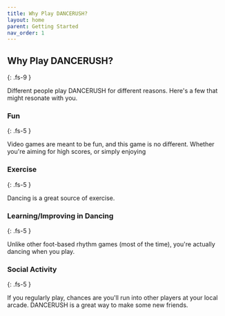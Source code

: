 ```yaml
---
title: Why Play DANCERUSH?
layout: home
parent: Getting Started
nav_order: 1
---
```

## Why Play DANCERUSH?
{: .fs-9  }

Different people play DANCERUSH for different reasons. Here's a few that might resonate with you.

### Fun
{: .fs-5 }

Video games are meant to be fun, and this game is no different. Whether you're aiming for high scores,  or simply enjoying 

### Exercise
{: .fs-5 }

Dancing is a great source of exercise.

### Learning/Improving in Dancing
{: .fs-5 }

Unlike other foot-based rhythm games (most of the time), you're actually dancing when you play.

### Social Activity
{: .fs-5 }

If you regularly play, chances are you'll run into other players at your local arcade. DANCERUSH is a great way to make some new friends.
